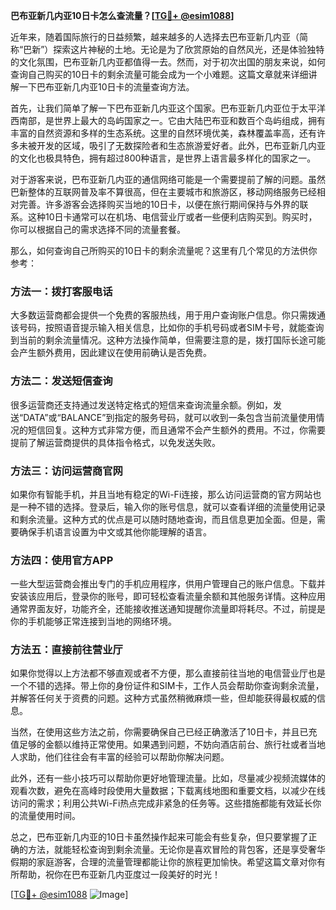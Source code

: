 **巴布亚新几内亚10日卡怎么查流量？[[TG💪+ @esim1088](https://t.me/s/esim1088)]**

近年来，随着国际旅行的日益频繁，越来越多的人选择去巴布亚新几内亚（简称“巴新”）探索这片神秘的土地。无论是为了欣赏原始的自然风光，还是体验独特的文化氛围，巴布亚新几内亚都值得一去。然而，对于初次出国的朋友来说，如何查询自己购买的10日卡的剩余流量可能会成为一个小难题。这篇文章就来详细讲解一下巴布亚新几内亚10日卡的流量查询方法。

首先，让我们简单了解一下巴布亚新几内亚这个国家。巴布亚新几内亚位于太平洋西南部，是世界上最大的岛屿国家之一。它由大陆巴布亚和数百个岛屿组成，拥有丰富的自然资源和多样的生态系统。这里的自然环境优美，森林覆盖率高，还有许多未被开发的区域，吸引了无数探险者和生态旅游爱好者。此外，巴布亚新几内亚的文化也极具特色，拥有超过800种语言，是世界上语言最多样化的国家之一。

对于游客来说，巴布亚新几内亚的通信网络可能是一个需要提前了解的问题。虽然巴新整体的互联网普及率不算很高，但在主要城市和旅游区，移动网络服务已经相对完善。许多游客会选择购买当地的10日卡，以便在旅行期间保持与外界的联系。这种10日卡通常可以在机场、电信营业厅或者一些便利店购买到。购买时，你可以根据自己的需求选择不同的流量套餐。

那么，如何查询自己所购买的10日卡的剩余流量呢？这里有几个常见的方法供你参考：

### 方法一：拨打客服电话

大多数运营商都会提供一个免费的客服热线，用于用户查询账户信息。你只需拨通该号码，按照语音提示输入相关信息，比如你的手机号码或者SIM卡号，就能查询到当前的剩余流量情况。这种方法操作简单，但需要注意的是，拨打国际长途可能会产生额外费用，因此建议在使用前确认是否免费。

### 方法二：发送短信查询

很多运营商还支持通过发送特定格式的短信来查询流量余额。例如，发送“DATA”或“BALANCE”到指定的服务号码，就可以收到一条包含当前流量使用情况的短信回复。这种方式非常方便，而且通常不会产生额外的费用。不过，你需要提前了解运营商提供的具体指令格式，以免发送失败。

### 方法三：访问运营商官网

如果你有智能手机，并且当地有稳定的Wi-Fi连接，那么访问运营商的官方网站也是一种不错的选择。登录后，输入你的账号信息，就可以查看详细的流量使用记录和剩余流量。这种方式的优点是可以随时随地查询，而且信息更加全面。但是，需要确保手机语言设置为中文或其他你能理解的语言。

### 方法四：使用官方APP

一些大型运营商会推出专门的手机应用程序，供用户管理自己的账户信息。下载并安装该应用后，登录你的账号，即可轻松查看流量余额和其他服务详情。这种应用通常界面友好，功能齐全，还能接收推送通知提醒你流量即将耗尽。不过，前提是你的手机能够正常连接到当地的网络环境。

### 方法五：直接前往营业厅

如果你觉得以上方法都不够直观或者不方便，那么直接前往当地的电信营业厅也是一个不错的选择。带上你的身份证件和SIM卡，工作人员会帮助你查询剩余流量，并解答任何关于资费的问题。这种方式虽然稍微麻烦一些，但却能获得最权威的信息。

当然，在使用这些方法之前，你需要确保自己已经正确激活了10日卡，并且已充值足够的金额以维持正常使用。如果遇到问题，不妨向酒店前台、旅行社或者当地人求助，他们往往会有丰富的经验可以帮助你解决问题。

此外，还有一些小技巧可以帮助你更好地管理流量。比如，尽量减少视频流媒体的观看次数，避免在高峰时段使用大量数据；下载离线地图和重要文档，以减少在线访问的需求；利用公共Wi-Fi热点完成非紧急的任务等。这些措施都能有效延长你的流量使用时间。

总之，巴布亚新几内亚的10日卡虽然操作起来可能会有些复杂，但只要掌握了正确的方法，就能轻松查询到剩余流量。无论你是喜欢冒险的背包客，还是享受奢华假期的家庭游客，合理的流量管理都能让你的旅程更加愉快。希望这篇文章对你有所帮助，祝你在巴布亚新几内亚度过一段美好的时光！

[[TG💪+ @esim1088](https://t.me/s/esim1088) ![Image](https://i.postimg.cc/4NQfJmqS/Snipaste-2025-05-13-00-14-12.png)]